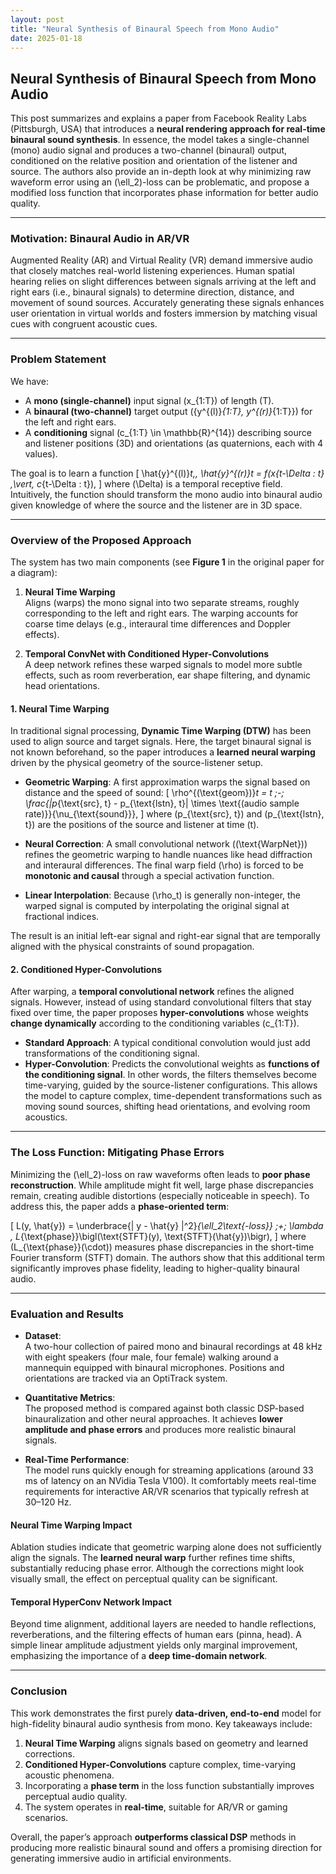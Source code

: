 ```yaml
---
layout: post
title: "Neural Synthesis of Binaural Speech from Mono Audio"
date: 2025-01-18
---
```


## Neural Synthesis of Binaural Speech from Mono Audio

This post summarizes and explains a paper from Facebook Reality Labs (Pittsburgh, USA) that introduces a **neural rendering approach for real-time binaural sound synthesis**. In essence, the model takes a single-channel (mono) audio signal and produces a two-channel (binaural) output, conditioned on the relative position and orientation of the listener and source. The authors also provide an in-depth look at why minimizing raw waveform error using an \(\ell_2\)-loss can be problematic, and propose a modified loss function that incorporates phase information for better audio quality.

---

### Motivation: Binaural Audio in AR/VR

Augmented Reality (AR) and Virtual Reality (VR) demand immersive audio that closely matches real-world listening experiences. Human spatial hearing relies on slight differences between signals arriving at the left and right ears (i.e., binaural signals) to determine direction, distance, and movement of sound sources. Accurately generating these signals enhances user orientation in virtual worlds and fosters immersion by matching visual cues with congruent acoustic cues. 

---

### Problem Statement

We have:

- A **mono (single-channel)** input signal \(x_{1:T}\) of length \(T\).
- A **binaural (two-channel)** target output \(\{y^{(l)}_{1:T}, y^{(r)}_{1:T}\}\) for the left and right ears.
- A **conditioning** signal \(c_{1:T} \in \mathbb{R}^{14}\) describing source and listener positions (3D) and orientations (as quaternions, each with 4 values).

The goal is to learn a function
\[
\hat{y}^{(l)}_t,\, \hat{y}^{(r)}_t = f(x_{t-\Delta : t} \,\vert\, c_{t-\Delta : t}),
\]
where \(\Delta\) is a temporal receptive field. Intuitively, the function should transform the mono audio into binaural audio given knowledge of where the source and the listener are in 3D space.

---

### Overview of the Proposed Approach

The system has two main components (see **Figure 1** in the original paper for a diagram):

1. **Neural Time Warping**  
   Aligns (warps) the mono signal into two separate streams, roughly corresponding to the left and right ears. The warping accounts for coarse time delays (e.g., interaural time differences and Doppler effects).

2. **Temporal ConvNet with Conditioned Hyper-Convolutions**  
   A deep network refines these warped signals to model more subtle effects, such as room reverberation, ear shape filtering, and dynamic head orientations.

#### 1. Neural Time Warping

In traditional signal processing, **Dynamic Time Warping (DTW)** has been used to align source and target signals. Here, the target binaural signal is not known beforehand, so the paper introduces a **learned neural warping** driven by the physical geometry of the source-listener setup.

- **Geometric Warping**: A first approximation warps the signal based on distance and the speed of sound:
  \[
    \rho^{(\text{geom})}_t = t \;-\; \frac{\|p_{\text{src}, t} - p_{\text{lstn}, t}\| \times \text{(audio sample rate)}}{\nu_{\text{sound}}},
  \]
  where \(p_{\text{src}, t}\) and \(p_{\text{lstn}, t}\) are the positions of the source and listener at time \(t\).

- **Neural Correction**: A small convolutional network (\(\text{WarpNet}\)) refines the geometric warping to handle nuances like head diffraction and interaural differences. The final warp field \(\rho\) is forced to be **monotonic and causal** through a special activation function.

- **Linear Interpolation**: Because \(\rho_t\) is generally non-integer, the warped signal is computed by interpolating the original signal at fractional indices.

The result is an initial left-ear signal and right-ear signal that are temporally aligned with the physical constraints of sound propagation.

#### 2. Conditioned Hyper-Convolutions

After warping, a **temporal convolutional network** refines the aligned signals. However, instead of using standard convolutional filters that stay fixed over time, the paper proposes **hyper-convolutions** whose weights **change dynamically** according to the conditioning variables \(c_{1:T}\).

- **Standard Approach**: A typical conditional convolution would just add transformations of the conditioning signal.  
- **Hyper-Convolution**: Predicts the convolutional weights as **functions of the conditioning signal**. In other words, the filters themselves become time-varying, guided by the source-listener configurations. This allows the model to capture complex, time-dependent transformations such as moving sound sources, shifting head orientations, and evolving room acoustics.

---

### The Loss Function: Mitigating Phase Errors

Minimizing the \(\ell_2\)-loss on raw waveforms often leads to **poor phase reconstruction**. While amplitude might fit well, large phase discrepancies remain, creating audible distortions (especially noticeable in speech). To address this, the paper adds a **phase-oriented term**:

\[
L(y, \hat{y}) = \underbrace{\| y - \hat{y} \|^2}_{\ell_2\text{-loss}} \;+\; \lambda \, L_{\text{phase}}\bigl(\text{STFT}(y), \text{STFT}(\hat{y})\bigr),
\]
where \(L_{\text{phase}}(\cdot)\) measures phase discrepancies in the short-time Fourier transform (STFT) domain. The authors show that this additional term significantly improves phase fidelity, leading to higher-quality binaural audio.

---

### Evaluation and Results

- **Dataset**:  
  A two-hour collection of paired mono and binaural recordings at 48 kHz with eight speakers (four male, four female) walking around a mannequin equipped with binaural microphones. Positions and orientations are tracked via an OptiTrack system.

- **Quantitative Metrics**:  
  The proposed method is compared against both classic DSP-based binauralization and other neural approaches. It achieves **lower amplitude and phase errors** and produces more realistic binaural signals.

- **Real-Time Performance**:  
  The model runs quickly enough for streaming applications (around 33 ms of latency on an NVidia Tesla V100). It comfortably meets real-time requirements for interactive AR/VR scenarios that typically refresh at 30–120 Hz.

#### Neural Time Warping Impact

Ablation studies indicate that geometric warping alone does not sufficiently align the signals. The **learned neural warp** further refines time shifts, substantially reducing phase error. Although the corrections might look visually small, the effect on perceptual quality can be significant.

#### Temporal HyperConv Network Impact

Beyond time alignment, additional layers are needed to handle reflections, reverberations, and the filtering effects of human ears (pinna, head). A simple linear amplitude adjustment yields only marginal improvement, emphasizing the importance of a **deep time-domain network**.

---

### Conclusion

This work demonstrates the first purely **data-driven, end-to-end** model for high-fidelity binaural audio synthesis from mono. Key takeaways include:

1. **Neural Time Warping** aligns signals based on geometry and learned corrections.
2. **Conditioned Hyper-Convolutions** capture complex, time-varying acoustic phenomena.
3. Incorporating a **phase term** in the loss function substantially improves perceptual audio quality.
4. The system operates in **real-time**, suitable for AR/VR or gaming scenarios.

Overall, the paper’s approach **outperforms classical DSP** methods in producing more realistic binaural sound and offers a promising direction for generating immersive audio in artificial environments.